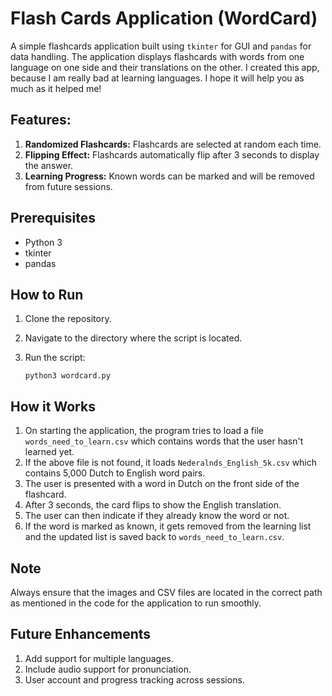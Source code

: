 # Flash Cards Application (WordCard)

A simple flashcards application built using `tkinter` for GUI and `pandas` for data handling. The application displays flashcards with words from one language on one side and their translations on the other. I created this app, because I am really bad at learning languages. I hope it will help you as much as it helped me!

## Features:

1. **Randomized Flashcards:** Flashcards are selected at random each time.
2. **Flipping Effect:** Flashcards automatically flip after 3 seconds to display the answer.
3. **Learning Progress:** Known words can be marked and will be removed from future sessions.

## Prerequisites

- Python 3
- tkinter
- pandas

## How to Run

1. Clone the repository.
2. Navigate to the directory where the script is located.
3. Run the script:

    `python3 wordcard.py`

## How it Works

1. On starting the application, the program tries to load a file `words_need_to_learn.csv` which contains words that the user hasn't learned yet.
2. If the above file is not found, it loads `Nederalnds_English_5k.csv` which contains 5,000 Dutch to English word pairs.
3. The user is presented with a word in Dutch on the front side of the flashcard.
4. After 3 seconds, the card flips to show the English translation.
5. The user can then indicate if they already know the word or not.
6. If the word is marked as known, it gets removed from the learning list and the updated list is saved back to `words_need_to_learn.csv`.

## Note

Always ensure that the images and CSV files are located in the correct path as mentioned in the code for the application to run smoothly.

## Future Enhancements

1. Add support for multiple languages.
2. Include audio support for pronunciation.
3. User account and progress tracking across sessions.
